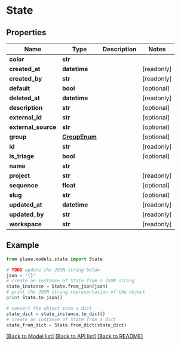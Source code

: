 # State


## Properties
Name | Type | Description | Notes
------------ | ------------- | ------------- | -------------
**color** | **str** |  | 
**created_at** | **datetime** |  | [readonly] 
**created_by** | **str** |  | [readonly] 
**default** | **bool** |  | [optional] 
**deleted_at** | **datetime** |  | [readonly] 
**description** | **str** |  | [optional] 
**external_id** | **str** |  | [optional] 
**external_source** | **str** |  | [optional] 
**group** | [**GroupEnum**](GroupEnum.md) |  | [optional] 
**id** | **str** |  | [readonly] 
**is_triage** | **bool** |  | [optional] 
**name** | **str** |  | 
**project** | **str** |  | [readonly] 
**sequence** | **float** |  | [optional] 
**slug** | **str** |  | [optional] 
**updated_at** | **datetime** |  | [readonly] 
**updated_by** | **str** |  | [readonly] 
**workspace** | **str** |  | [readonly] 

## Example

```python
from plane.models.state import State

# TODO update the JSON string below
json = "{}"
# create an instance of State from a JSON string
state_instance = State.from_json(json)
# print the JSON string representation of the object
print State.to_json()

# convert the object into a dict
state_dict = state_instance.to_dict()
# create an instance of State from a dict
state_from_dict = State.from_dict(state_dict)
```
[[Back to Model list]](../README.md#documentation-for-models) [[Back to API list]](../README.md#documentation-for-api-endpoints) [[Back to README]](../README.md)


